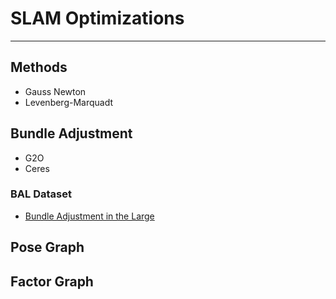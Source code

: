 # SLAM Optimizations

-----

## Methods
* Gauss Newton
* Levenberg-Marquadt


## Bundle Adjustment
* G2O
* Ceres

###  BAL Dataset
* [Bundle Adjustment in the Large](http://grail.cs.washington.edu/projects/bal/)


## Pose Graph

## Factor Graph
